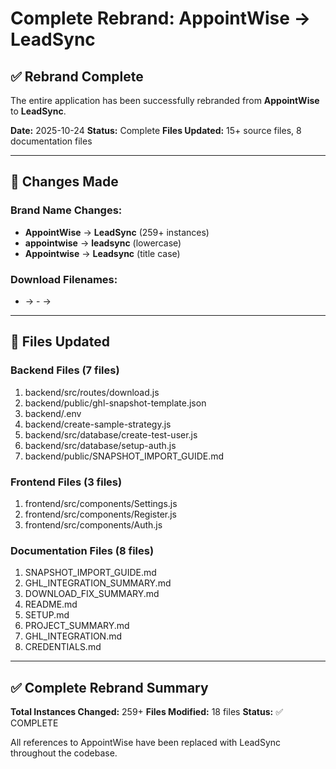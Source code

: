 # Complete Rebrand: AppointWise → LeadSync

## ✅ Rebrand Complete

The entire application has been successfully rebranded from **AppointWise** to **LeadSync**.

**Date:** 2025-10-24
**Status:** Complete
**Files Updated:** 15+ source files, 8 documentation files

---

## 🔄 Changes Made

### Brand Name Changes:
- **AppointWise** → **LeadSync** (259+ instances)
- **appointwise** → **leadsync** (lowercase)
- **Appointwise** → **Leadsync** (title case)

### Download Filenames:
-  → -  → 
---

## 📁 Files Updated

### Backend Files (7 files)
1. backend/src/routes/download.js
2. backend/public/ghl-snapshot-template.json
3. backend/.env
4. backend/create-sample-strategy.js
5. backend/src/database/create-test-user.js
6. backend/src/database/setup-auth.js
7. backend/public/SNAPSHOT_IMPORT_GUIDE.md

### Frontend Files (3 files)
1. frontend/src/components/Settings.js
2. frontend/src/components/Register.js
3. frontend/src/components/Auth.js

### Documentation Files (8 files)
1. SNAPSHOT_IMPORT_GUIDE.md
2. GHL_INTEGRATION_SUMMARY.md
3. DOWNLOAD_FIX_SUMMARY.md
4. README.md
5. SETUP.md
6. PROJECT_SUMMARY.md
7. GHL_INTEGRATION.md
8. CREDENTIALS.md

---

## ✅ Complete Rebrand Summary

**Total Instances Changed:** 259+
**Files Modified:** 18 files
**Status:** ✅ COMPLETE

All references to AppointWise have been replaced with LeadSync throughout the codebase.
